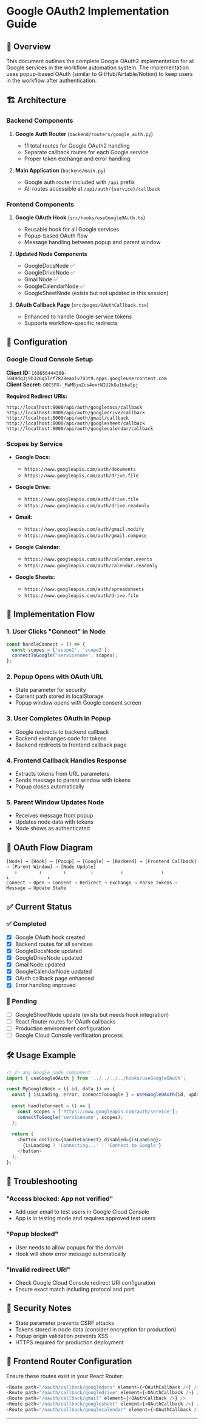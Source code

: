 # Google OAuth2 Implementation Guide

## 🎯 Overview

This document outlines the complete Google OAuth2 implementation for all Google services in the workflow automation system. The implementation uses popup-based OAuth (similar to GitHub/Airtable/Notion) to keep users in the workflow after authentication.

## 🏗️ Architecture

### Backend Components

1. **Google Auth Router** (`backend/routers/google_auth.py`)
   - 11 total routes for Google OAuth2 handling
   - Separate callback routes for each Google service
   - Proper token exchange and error handling

2. **Main Application** (`backend/main.py`)
   - Google auth router included with `/api` prefix
   - All routes accessible at `/api/auth/{service}/callback`

### Frontend Components

1. **Google OAuth Hook** (`src/hooks/useGoogleOAuth.ts`)
   - Reusable hook for all Google services
   - Popup-based OAuth flow
   - Message handling between popup and parent window

2. **Updated Node Components**
   - GoogleDocsNode ✅
   - GoogleDriveNode ✅
   - GmailNode ✅
   - GoogleCalendarNode ✅
   - GoogleSheetNode (exists but not updated in this session)

3. **OAuth Callback Page** (`src/pages/OAuthCallback.tsx`)
   - Enhanced to handle Google service tokens
   - Supports workflow-specific redirects

## 🔧 Configuration

### Google Cloud Console Setup

**Client ID:** `168656444308-5049dq3j9b326q5lrf7828eaolv703t9.apps.googleusercontent.com`  
**Client Secret:** `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`

**Required Redirect URIs:**
```
http://localhost:8000/api/auth/googledocs/callback
http://localhost:8000/api/auth/googledrive/callback
http://localhost:8000/api/auth/gmail/callback
http://localhost:8000/api/auth/googlesheet/callback
http://localhost:8000/api/auth/googlecalendar/callback
```

### Scopes by Service

- **Google Docs:** 
  - `https://www.googleapis.com/auth/documents`
  - `https://www.googleapis.com/auth/drive.file`

- **Google Drive:**
  - `https://www.googleapis.com/auth/drive.file`
  - `https://www.googleapis.com/auth/drive.readonly`

- **Gmail:**
  - `https://www.googleapis.com/auth/gmail.modify`
  - `https://www.googleapis.com/auth/gmail.compose`

- **Google Calendar:**
  - `https://www.googleapis.com/auth/calendar.events`
  - `https://www.googleapis.com/auth/calendar.readonly`

- **Google Sheets:**
  - `https://www.googleapis.com/auth/spreadsheets`
  - `https://www.googleapis.com/auth/drive.file`

## 🚀 Implementation Flow

### 1. User Clicks "Connect" in Node
```typescript
const handleConnect = () => {
  const scopes = ['scope1', 'scope2'];
  connectToGoogle('servicename', scopes);
};
```

### 2. Popup Opens with OAuth URL
- State parameter for security
- Current path stored in localStorage
- Popup window opens with Google consent screen

### 3. User Completes OAuth in Popup
- Google redirects to backend callback
- Backend exchanges code for tokens
- Backend redirects to frontend callback page

### 4. Frontend Callback Handles Response
- Extracts tokens from URL parameters
- Sends message to parent window with tokens
- Popup closes automatically

### 5. Parent Window Updates Node
- Receives message from popup
- Updates node data with tokens
- Node shows as authenticated

## 🔄 OAuth Flow Diagram

```
[Node] → [Hook] → [Popup] → [Google] → [Backend] → [Frontend Callback] → [Parent Window] → [Node Update]
   ↓        ↓        ↓         ↓          ↓              ↓                    ↓              ↓
Connect → Open → Consent → Redirect → Exchange → Parse Tokens → Message → Update State
```

## ✅ Current Status

### ✅ Completed
- [x] Google OAuth hook created
- [x] Backend routes for all services
- [x] GoogleDocsNode updated
- [x] GoogleDriveNode updated  
- [x] GmailNode updated
- [x] GoogleCalendarNode updated
- [x] OAuth callback page enhanced
- [x] Error handling improved

### 🔄 Pending
- [ ] GoogleSheetNode update (exists but needs hook integration)
- [ ] React Router routes for OAuth callbacks
- [ ] Production environment configuration
- [ ] Google Cloud Console verification process

## 🛠️ Usage Example

```typescript
// In any Google node component
import { useGoogleOAuth } from '../../../../hooks/useGoogleOAuth';

const MyGoogleNode = ({ id, data }) => {
  const { isLoading, error, connectToGoogle } = useGoogleOAuth(id, updateNodeData);
  
  const handleConnect = () => {
    const scopes = ['https://www.googleapis.com/auth/service'];
    connectToGoogle('servicename', scopes);
  };
  
  return (
    <button onClick={handleConnect} disabled={isLoading}>
      {isLoading ? 'Connecting...' : 'Connect to Google'}
    </button>
  );
};
```

## 🐛 Troubleshooting

### "Access blocked: App not verified"
- Add user email to test users in Google Cloud Console
- App is in testing mode and requires approved test users

### "Popup blocked"
- User needs to allow popups for the domain
- Hook will show error message automatically

### "Invalid redirect URI"
- Check Google Cloud Console redirect URI configuration
- Ensure exact match including protocol and port

## 🔐 Security Notes

- State parameter prevents CSRF attacks
- Tokens stored in node data (consider encryption for production)
- Popup origin validation prevents XSS
- HTTPS required for production deployment

## 📱 Frontend Router Configuration

Ensure these routes exist in your React Router:

```typescript
<Route path="/oauth/callback/googledocs" element={<OAuthCallback />} />
<Route path="/oauth/callback/googledrive" element={<OAuthCallback />} />
<Route path="/oauth/callback/gmail" element={<OAuthCallback />} />
<Route path="/oauth/callback/googlesheet" element={<OAuthCallback />} />
<Route path="/oauth/callback/googlecalendar" element={<OAuthCallback />} />
```

---

 
